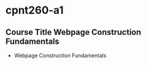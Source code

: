 # cpnt260-a1
## Course Title Webpage Construction Fundamentals
- Webpage Construction Fundamentals
##
